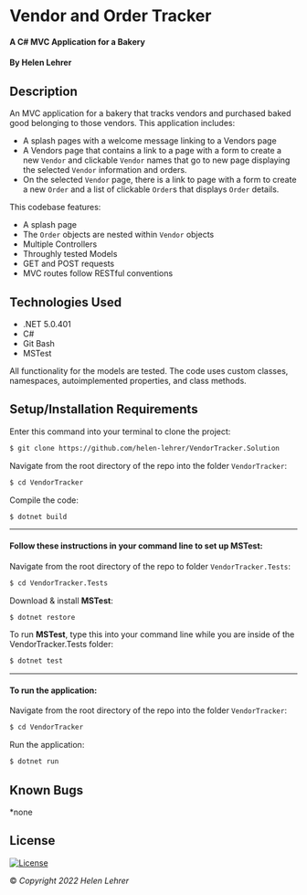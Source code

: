 # Vendor and Order Tracker

#### A C# MVC Application for a Bakery

#### By Helen Lehrer

## Description

 An MVC application for a bakery that tracks vendors and purchased baked good belonging to those vendors. This application includes:

* A splash pages with a welcome message linking to a Vendors page
* A Vendors page that contains a link to a page with a form to create a new `Vendor` and clickable `Vendor` names that go to new page displaying the selected `Vendor` information and orders.
* On the selected `Vendor` page, there is a link to page with a form to create a new `Order` and a list of clickable `Order`s that displays `Order` details.

This codebase features:

* A splash page
* The `Order` objects are nested within `Vendor` objects
* Multiple Controllers 
* Throughly tested Models
* GET and POST requests
* MVC routes follow RESTful conventions

## Technologies Used

* .NET 5.0.401
* C#
* Git Bash
* MSTest

All functionality for the models are tested. The code uses custom classes, namespaces, autoimplemented properties, and class methods.

## Setup/Installation Requirements

Enter this command into your terminal to clone the project: 
```bash
$ git clone https://github.com/helen-lehrer/VendorTracker.Solution
```

Navigate from the root directory of the repo into the folder `VendorTracker`:
```bash
$ cd VendorTracker
```

Compile the code: 
```bash
$ dotnet build
```

---

#### Follow these instructions in your command line to set up **MSTest**:

Navigate from the root directory of the repo to folder `VendorTracker.Tests`: 
```bash
$ cd VendorTracker.Tests
```

Download & install **MSTest**: 
```bash
$ dotnet restore
```

To run **MSTest**, type this into your command line while you are inside of the VendorTracker.Tests folder: 
```bash
$ dotnet test
```

---

#### To run the application: 

Navigate from the root directory of the repo into the folder `VendorTracker`:
```bash
$ cd VendorTracker
```

Run the application:
```bash
$ dotnet run
```

## Known Bugs

*none

## License
[![License](https://img.shields.io/badge/License-BSD_3--Clause-blue.svg)](https://opensource.org/licenses/BSD-3-Clause)

&copy; _Copyright 2022 Helen Lehrer_
